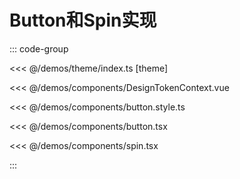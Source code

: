 # Button和Spin实现

::: code-group

<<< @/demos/theme/index.ts [theme]


<<< @/demos/components/DesignTokenContext.vue


<<< @/demos/components/button.style.ts


<<< @/demos/components/button.tsx


<<< @/demos/components/spin.tsx

:::
